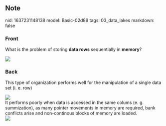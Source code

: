 ## Note
nid: 1637231148138
model: Basic-02d89
tags: 03_data_lakes
markdown: false

### Front
What is the problem of storing <b>data rows</b> sequentially in <b>memory</b>?<div>
</div><div><img src="paste-7a917adba2e99a14419b25a7dcbb895bc2008dfc.jpg">
</div>

### Back
This type of organization performs well for the manipulation of a
single data set (i. e. row)
<div><img src=
paste-b4edc3c722e02bb37911babd11d5a67973b01740.jpg></div>
<div>
  It performs poorly when data is accessed in the same colums (e.
  g. summization), as many pointer movements in memory are
  required, bank conflicts arise and non-continous blocks of memory
  are loaded.
  <div><img src=
  "paste-9e54f199b399f8949793576a685f3c37c3485296.jpg"></div>
</div>
